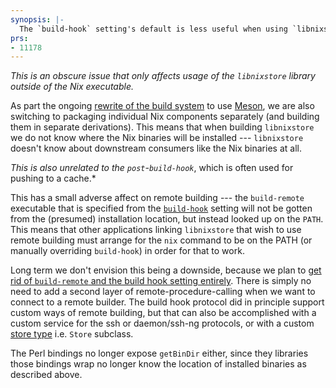 ```yaml
---
synopsis: |-
  The `build-hook` setting's default is less useful when using `libnixstore` as a library
prs:
- 11178
---
```


*This is an obscure issue that only affects usage of the `libnixstore` library outside of the Nix executable.*

As part the ongoing [rewrite of the build system](https://github.com/NixOS/nix/issues/2503) to use [Meson](https://mesonbuild.com/), we are also switching to packaging individual Nix components separately (and building them in separate derivations).
This means that when building `libnixstore` we do not know where the Nix binaries will be installed --- `libnixstore` doesn't know about downstream consumers like the Nix binaries at all.

*This is also unrelated to the _`post`_-`build-hook`*, which is often used for pushing to a cache.*

This has a small adverse affect on remote building --- the `build-remote` executable that is specified from the [`build-hook`](@docroot@/command-ref/conf-file.md#conf-build-hook) setting will not be gotten from the (presumed) installation location, but instead looked up on the `PATH`.
This means that other applications linking `libnixstore` that wish to use remote building must arrange for the `nix` command to be on the PATH (or manually overriding `build-hook`) in order for that to work.

Long term we don't envision this being a downside, because we plan to [get rid of `build-remote` and the build hook setting entirely](https://github.com/NixOS/nix/issues/1221).
There is simply no need to add a second layer of remote-procedure-calling when we want to connect to a remote builder.
The build hook protocol did in principle support custom ways of remote building, but that can also be accomplished with a custom service for the ssh or daemon/ssh-ng protocols, or with a custom [store type](@docroot@/store/types/index.md) i.e. `Store` subclass. <!-- we normally don't mention classes, but consider that this release note is about a library use case -->

The Perl bindings no longer expose `getBinDir` either, since they libraries those bindings wrap no longer know the location of installed binaries as described above.

